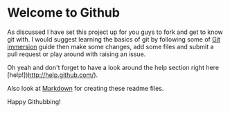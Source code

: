 Welcome to Github
===

As discussed I have set this project up for you guys to fork and get 
to know git with. I would suggest learning the basics of git by 
following some of [Git immersion](http://gitimmersion.com/) guide
then make some changes, add some files and submit a pull request or 
play around with raising an issue.

Oh yeah and don't forget to have a look around the help section right
here [help!])http://help.github.com/).

Also look at [Markdown](http://daringfireball.net/projects/markdown/)
for creating these readme files.

Happy Githubbing!
